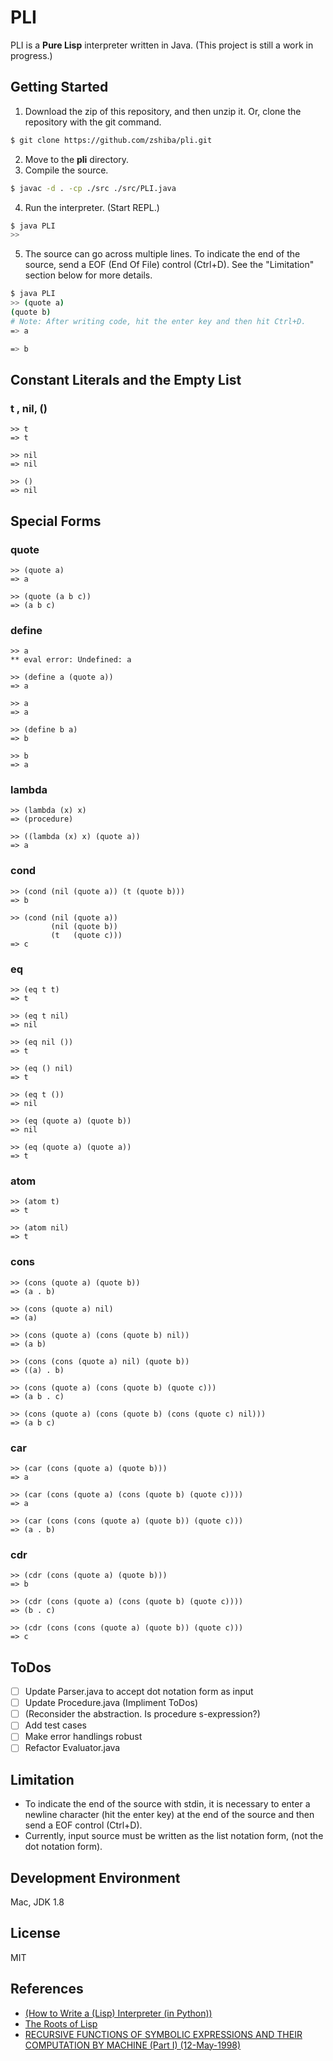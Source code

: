 # PLI
PLI is a **Pure Lisp** interpreter written in Java. (This project is still a work in progress.)

## Getting Started
1. Download the zip of this repository, and then unzip it. Or, clone the repository with the git command.
```bash
$ git clone https://github.com/zshiba/pli.git
```
2. Move to the **pli** directory.
3. Compile the source.
```bash
$ javac -d . -cp ./src ./src/PLI.java
```
4. Run the interpreter. (Start REPL.)
```bash
$ java PLI
>> 
```
5. The source can go across multiple lines. To indicate the end of the source, send a EOF (End Of File) control (Ctrl+D). See the "Limitation" section below for more details.
```bash
$ java PLI
>> (quote a)
(quote b)
# Note: After writing code, hit the enter key and then hit Ctrl+D.
=> a

=> b
```

## Constant Literals and the Empty List
### t , nil, ()
```
>> t
=> t

>> nil
=> nil

>> ()
=> nil
```
## Special Forms
### quote
```
>> (quote a)
=> a

>> (quote (a b c))
=> (a b c)
```
### define
```
>> a       
** eval error: Undefined: a

>> (define a (quote a))
=> a

>> a       
=> a

>> (define b a)
=> b

>> b
=> a
```
### lambda
```
>> (lambda (x) x) 
=> (procedure)

>> ((lambda (x) x) (quote a))
=> a
```
### cond
```
>> (cond (nil (quote a)) (t (quote b)))
=> b

>> (cond (nil (quote a))                                                  
         (nil (quote b))
         (t   (quote c)))
=> c
```
### eq
```
>> (eq t t)
=> t

>> (eq t nil)
=> nil

>> (eq nil ())
=> t

>> (eq () nil)
=> t

>> (eq t ())
=> nil

>> (eq (quote a) (quote b))
=> nil

>> (eq (quote a) (quote a))
=> t
```
### atom
```
>> (atom t)
=> t

>> (atom nil)
=> t
```
### cons
```
>> (cons (quote a) (quote b))
=> (a . b)

>> (cons (quote a) nil)
=> (a)

>> (cons (quote a) (cons (quote b) nil))
=> (a b)

>> (cons (cons (quote a) nil) (quote b))
=> ((a) . b)

>> (cons (quote a) (cons (quote b) (quote c)))
=> (a b . c)

>> (cons (quote a) (cons (quote b) (cons (quote c) nil)))
=> (a b c)
```
### car
```
>> (car (cons (quote a) (quote b)))
=> a

>> (car (cons (quote a) (cons (quote b) (quote c))))
=> a

>> (car (cons (cons (quote a) (quote b)) (quote c)))
=> (a . b)
```
### cdr
```
>> (cdr (cons (quote a) (quote b)))
=> b

>> (cdr (cons (quote a) (cons (quote b) (quote c))))
=> (b . c)

>> (cdr (cons (cons (quote a) (quote b)) (quote c)))
=> c
```

## ToDos
- [ ] Update Parser.java to accept dot notation form as input
- [ ] Update Procedure.java (Impliment ToDos)
- [ ] (Reconsider the abstraction. Is procedure s-expression?)
- [ ] Add test cases
- [ ] Make error handlings robust
- [ ] Refactor Evaluator.java

## Limitation
- To indicate the end of the source with stdin, it is necessary to enter a newline character (hit the enter key) at the end of the source and then send a EOF control (Ctrl+D).
- Currently, input source must be written as the list notation form, (not the dot notation form).

## Development Environment
Mac, JDK 1.8

## License
MIT

## References
- [(How to Write a (Lisp) Interpreter (in Python))](http://norvig.com/lispy.html)
- [The Roots of Lisp](http://www.paulgraham.com/rootsoflisp.html)
- [RECURSIVE FUNCTIONS OF SYMBOLIC EXPRESSIONS AND THEIR COMPUTATION BY MACHINE (Part I) (12-May-1998)](http://www-formal.stanford.edu/jmc/recursive.html)
